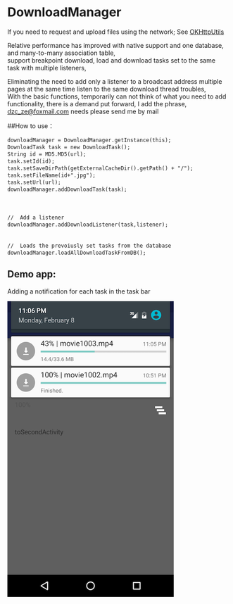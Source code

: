 # DownloadManager
If you need to request and upload files using the network; See [OKHttpUtils](https://github.com/duzechao/OKHttpUtils)

Relative performance has improved with native support and one database, and many-to-many association table, <br/> support breakpoint download, load and download tasks set to the same task with multiple listeners, <br />

Eliminating the need to add only a listener to a broadcast address multiple pages at the same time listen to the same download thread troubles, <br/>
With the basic functions, temporarily can not think of what you need to add functionality, there is a demand put forward, I add the phrase, <br/>
dzc_ze@foxmail.com needs please send me by mail <br/>


##How to use：<br/>

```
downloadManager = DownloadManager.getInstance(this);
DownloadTask task = new DownloadTask();
String id = MD5.MD5(url);
task.setId(id);
task.setSaveDirPath(getExternalCacheDir().getPath() + "/");
task.setFileName(id+".jpg");
task.setUrl(url);
downloadManager.addDownloadTask(task);



//  Add a listener
downloadManager.addDownloadListener(task,listener);


//  Loads the prevoiusly set tasks from the database
downloadManager.loadAllDownloadTaskFromDB();

```

## Demo app:

Adding a notification for each task in the task bar <br>
 
![df](art/device-2016-02-08-230744.png)